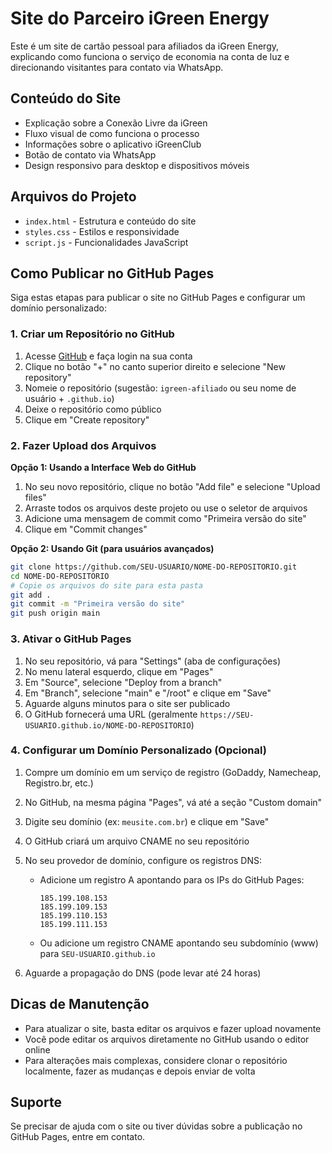 # Site do Parceiro iGreen Energy

Este é um site de cartão pessoal para afiliados da iGreen Energy, explicando como funciona o serviço de economia na conta de luz e direcionando visitantes para contato via WhatsApp.

## Conteúdo do Site

- Explicação sobre a Conexão Livre da iGreen
- Fluxo visual de como funciona o processo
- Informações sobre o aplicativo iGreenClub
- Botão de contato via WhatsApp
- Design responsivo para desktop e dispositivos móveis

## Arquivos do Projeto

- `index.html` - Estrutura e conteúdo do site
- `styles.css` - Estilos e responsividade
- `script.js` - Funcionalidades JavaScript

## Como Publicar no GitHub Pages

Siga estas etapas para publicar o site no GitHub Pages e configurar um domínio personalizado:

### 1. Criar um Repositório no GitHub

1. Acesse [GitHub](https://github.com/) e faça login na sua conta
2. Clique no botão "+" no canto superior direito e selecione "New repository"
3. Nomeie o repositório (sugestão: `igreen-afiliado` ou seu nome de usuário + `.github.io`)
4. Deixe o repositório como público
5. Clique em "Create repository"

### 2. Fazer Upload dos Arquivos

**Opção 1: Usando a Interface Web do GitHub**
1. No seu novo repositório, clique no botão "Add file" e selecione "Upload files"
2. Arraste todos os arquivos deste projeto ou use o seletor de arquivos
3. Adicione uma mensagem de commit como "Primeira versão do site"
4. Clique em "Commit changes"

**Opção 2: Usando Git (para usuários avançados)**
```bash
git clone https://github.com/SEU-USUARIO/NOME-DO-REPOSITORIO.git
cd NOME-DO-REPOSITORIO
# Copie os arquivos do site para esta pasta
git add .
git commit -m "Primeira versão do site"
git push origin main
```

### 3. Ativar o GitHub Pages

1. No seu repositório, vá para "Settings" (aba de configurações)
2. No menu lateral esquerdo, clique em "Pages"
3. Em "Source", selecione "Deploy from a branch"
4. Em "Branch", selecione "main" e "/root" e clique em "Save"
5. Aguarde alguns minutos para o site ser publicado
6. O GitHub fornecerá uma URL (geralmente `https://SEU-USUARIO.github.io/NOME-DO-REPOSITORIO`)

### 4. Configurar um Domínio Personalizado (Opcional)

1. Compre um domínio em um serviço de registro (GoDaddy, Namecheap, Registro.br, etc.)
2. No GitHub, na mesma página "Pages", vá até a seção "Custom domain"
3. Digite seu domínio (ex: `meusite.com.br`) e clique em "Save"
4. O GitHub criará um arquivo CNAME no seu repositório

5. No seu provedor de domínio, configure os registros DNS:
   - Adicione um registro A apontando para os IPs do GitHub Pages:
     ```
     185.199.108.153
     185.199.109.153
     185.199.110.153
     185.199.111.153
     ```
   - Ou adicione um registro CNAME apontando seu subdomínio (www) para `SEU-USUARIO.github.io`

6. Aguarde a propagação do DNS (pode levar até 24 horas)

## Dicas de Manutenção

- Para atualizar o site, basta editar os arquivos e fazer upload novamente
- Você pode editar os arquivos diretamente no GitHub usando o editor online
- Para alterações mais complexas, considere clonar o repositório localmente, fazer as mudanças e depois enviar de volta

## Suporte

Se precisar de ajuda com o site ou tiver dúvidas sobre a publicação no GitHub Pages, entre em contato.
